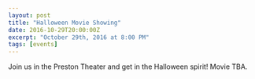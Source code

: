 ```yaml
---
layout: post
title: "Halloween Movie Showing"
date: 2016-10-29T20:00:00Z
excerpt: "October 29th, 2016 at 8:00 PM"
tags: [events]
---
```


Join us in the Preston Theater and get in the Halloween spirit! Movie TBA.
